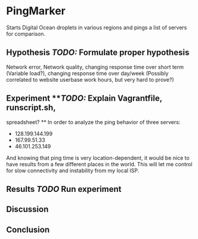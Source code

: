# PingMarker
Starts Digital Ocean droplets in various regions and pings a list of servers for comparison.

## Hypothesis **_TODO:_ Formulate proper hypothesis**
Network error, Network quality, changing response time over short term 
(Variable load?), changing response time over day/week (Possibly 
correlated to website userbase work hours, but very hard to prove?)  

## Experiment **_TODO:_ Explain Vagrantfile, runscript.sh, 
spreadsheet? ** 
In order to analyze the ping behavior of three servers:

* 128.199.144.199
* 167.99.51.33
* 46.101.253.149

And knowing that ping time is very location-dependent, it would be nice 
to have results from a few different places in the world. This will let 
me control for slow connectivity and instability from my local ISP.

## Results **_TODO_ Run experiment**


## Discussion


## Conclusion
